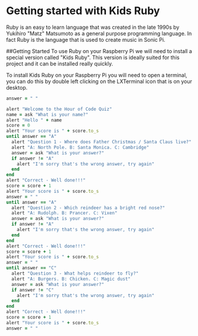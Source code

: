 # Getting started with Kids Ruby

Ruby is an easy to learn language that was created in the late 1990s by Yukihiro "Matz" Matsumoto as a general purpose programming language. In fact Ruby is the language that is used to create music in Sonic Pi.

##Getting Started
To use Ruby on your Raspberry Pi we will need to install a special version called "Kids Ruby". This version is ideally suited for this project and it can be installed really quickly.

To install Kids Ruby on your Raspberry Pi you will need to open a terminal, you can do this by double left clicking on the LXTerminal icon that is on your desktop.


```Ruby
answer = " "

alert "Welcome to the Hour of Code Quiz"
name = ask "What is your name?"
alert "Hello " + name
score = 0
alert "Your score is " + score.to_s
until answer == "A"
  alert "Question 1 - Where does Father Christmas / Santa Claus live?"
  alert "A: North Pole. B: Santa Monica. C: Cambridge"
  answer = ask "What is your answer?"
  if answer != "A"
    alert "I'm sorry that's the wrong answer, try again"
  end
end
alert "Correct - Well done!!!"
score = score + 1
alert "Your score is " + score.to_s
answer = " "
until answer == "A"
  alert "Question 2 - Which reindeer has a bright red nose?"
  alert "A: Rudolph. B: Prancer. C: Vixen"
  answer = ask "What is your answer?"
  if answer != "A"
    alert "I'm sorry that's the wrong answer, try again"
  end
end
alert "Correct - Well done!!!"
score = score + 1
alert "Your score is " + score.to_s
answer = " "
until answer == "C"
  alert "Question 3 - What helps reindeer to fly?"
  alert "A: Burgers. B: Chicken. C: Magic dust"
  answer = ask "What is your answer?"
  if answer != "C"
    alert "I'm sorry that's the wrong answer, try again"
  end
end
alert "Correct - Well done!!!"
score = score + 1
alert "Your score is " + score.to_s
answer = " "
```
